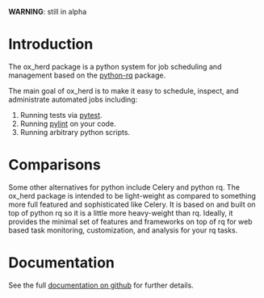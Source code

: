 
**WARNING**: still in alpha

# Introduction

The ox_herd package is a python system for job scheduling and management based on the [python-rq](http://python-rq.org) package.

The main goal of ox_herd is to make it easy to schedule, inspect, and administrate automated jobs including:

  1. Running tests via [pytest](https://docs.pytest.org/en/latest/).
  1. Running [pylint](https://www.pylint.org/) on your code.
  1. Running arbitrary python scripts.

# Comparisons

Some other alternatives for python include Celery and python rq.  The ox_herd package is intended to be light-weight as compared to something more full featured and sophisticated like Celery. It is based on and built on top of python rq so it is a little more heavy-weight than rq. Ideally, it provides the minimal set of features and frameworks on top of rq for web based task monitoring, customization, and analysis for your rq tasks.

# Documentation

See the full [documentation on github](https://github.com/aocks/ox_herd/blob/master/docs/intro.md) for further details. 


